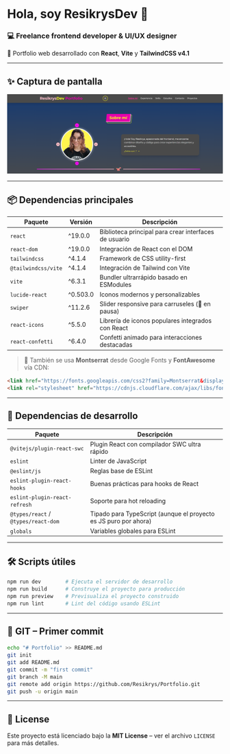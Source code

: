 # Hola, soy ResikrysDev 👋  
### 💻 Freelance frontend developer & UI/UX designer  

🚀 Portfolio web desarrollado con **React**, **Vite** y **TailwindCSS v4.1**

---

## ✨ Captura de pantalla  
![Screenshot del portfolio](./screenReadMe.png)

---

## 📦 Dependencias principales

| Paquete              | Versión     | Descripción                                           |
|----------------------|-------------|-------------------------------------------------------|
| `react`              | ^19.0.0     | Biblioteca principal para crear interfaces de usuario |
| `react-dom`          | ^19.0.0     | Integración de React con el DOM                       |
| `tailwindcss`        | ^4.1.4      | Framework de CSS utility-first                        |
| `@tailwindcss/vite`  | ^4.1.4      | Integración de Tailwind con Vite                     |
| `vite`               | ^6.3.1      | Bundler ultrarrápido basado en ESModules             |
| `lucide-react`       | ^0.503.0    | Iconos modernos y personalizables                    |
| `swiper`             | ^11.2.6     | Slider responsive para carruseles (📌 en pausa)       |
| `react-icons`        | ^5.5.0      | Librería de iconos populares integrados con React    |
| `react-confetti`     | ^6.4.0      | Confetti animado para interacciones destacadas       |

> 🧩 También se usa **Montserrat** desde Google Fonts y **FontAwesome** vía CDN:
```html
<link href="https://fonts.googleapis.com/css2?family=Montserrat&display=swap" rel="stylesheet">
<link rel="stylesheet" href="https://cdnjs.cloudflare.com/ajax/libs/font-awesome/6.4.0/css/all.min.css">
```

---

## 🧪 Dependencias de desarrollo

| Paquete                        | Descripción                                      |
|-------------------------------|--------------------------------------------------|
| `@vitejs/plugin-react-swc`    | Plugin React con compilador SWC ultra rápido     |
| `eslint`                      | Linter de JavaScript                            |
| `@eslint/js`                  | Reglas base de ESLint                           |
| `eslint-plugin-react-hooks`   | Buenas prácticas para hooks de React            |
| `eslint-plugin-react-refresh` | Soporte para hot reloading                      |
| `@types/react` / `@types/react-dom` | Tipado para TypeScript (aunque el proyecto es JS puro por ahora) |
| `globals`                     | Variables globales para ESLint                  |

---

## 🛠️ Scripts útiles

```bash
npm run dev        # Ejecuta el servidor de desarrollo
npm run build      # Construye el proyecto para producción
npm run preview    # Previsualiza el proyecto construido
npm run lint       # Lint del código usando ESLint
```

---

## 🔧 GIT – Primer commit  
```bash
echo "# Portfolio" >> README.md
git init
git add README.md
git commit -m "first commit"
git branch -M main
git remote add origin https://github.com/Resikrys/Portfolio.git
git push -u origin main
```

---

## 📄 License  
Este proyecto está licenciado bajo la **MIT License** – ver el archivo `LICENSE` para más detalles.